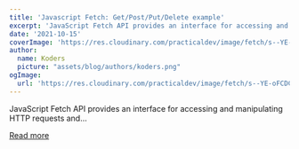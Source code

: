 ```yaml
---
title: 'Javascript Fetch: Get/Post/Put/Delete example'
excerpt: 'JavaScript Fetch API provides an interface for accessing and manipulating HTTP requests and...'
date: '2021-10-15'
coverImage: 'https://res.cloudinary.com/practicaldev/image/fetch/s--YE-oFCDC--/c_imagga_scale,f_auto,fl_progressive,h_420,q_auto,w_1000/https://dev-to-uploads.s3.amazonaws.com/uploads/articles/a25qlqiwo92hwi6skiam.png'
author:
  name: Koders
  picture: "assets/blog/authors/koders.png"
ogImage:
  url: 'https://res.cloudinary.com/practicaldev/image/fetch/s--YE-oFCDC--/c_imagga_scale,f_auto,fl_progressive,h_420,q_auto,w_1000/https://dev-to-uploads.s3.amazonaws.com/uploads/articles/a25qlqiwo92hwi6skiam.png'
---
```


JavaScript Fetch API provides an interface for accessing and manipulating HTTP requests and...

[Read more](https://dev.to/tienbku/javascript-fetch-getpostputdelete-example-3dmp)
